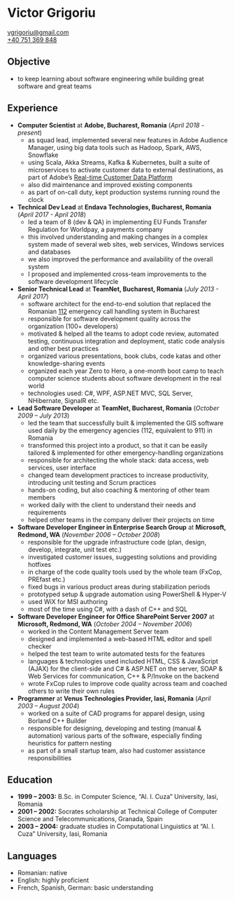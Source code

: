 Victor Grigoriu
===============

[vgrigoriu@gmail.com](mailto:vgrigoriu@gmail.com)  
[+40 751 369 848](tel:+40-751-369-848)

Objective
---------

* to keep learning about software engineering while building great software and
  great teams

Experience
----------

* __Computer Scientist__ at __Adobe, Bucharest, Romania__ (_April 2018 - present_)
  * as squad lead, implemented several new features in Adobe Audience Manager,
    using big data tools such as Hadoop, Spark, AWS, Snowflake
  * using Scala, Akka Streams, Kafka & Kubernetes, built a suite of microservices
    to activate customer data to external destinations, as part of Adobe’s [Real-time
    Customer Data Platform](https://www.adobe.com/experience-platform/real-time-customer-data-platform.html)
  * also did maintenance and improved existing components
  * as part of on-call duty, kept production systems running round the clock
* __Technical Dev Lead__ at __Endava Technologies, Bucharest, Romania__ (_April 2017 - April 2018_)
  * led a team of 8 (dev & QA) in implementing EU Funds Transfer Regulation
    for Worldpay, a payments company
  * this involved understanding and making changes in a complex system made
    of several web sites, web services, Windows services and databases
  * we also improved the performance and availability of the overall system
  * I proposed and implemented cross-team improvements to the software
    development lifecycle
* __Senior Technical Lead__ at __TeamNet, Bucharest, Romania__ (_July 2013 - April 2017_)
  * software architect for the end-to-end solution that replaced the Romanian
    [112](https://www.sts.ro/en/112-emergency-call-service) emergency call
    handling system in Bucharest
  * responsible for software development quality across the organization
    (100+ developers)
  * motivated & helped all the teams to adopt code review, automated testing,
    continuous integration and deployment, static code analysis and other best
    practices
  * organized various presentations, book clubs, code katas and other
    knowledge-sharing events
  * organized each year Zero to Hero, a one-month boot camp to teach computer
    science students about software development in the real world
  * technologies used: C#, WPF, ASP.NET MVC, SQL Server, NHibernate, SignalR etc.
* __Lead Software Developer__ at __TeamNet, Bucharest, Romania__ (_October 2009 – July 2013_)
  * led the team that successfully built & implemented the GIS software used
    daily by the emergency agencies (112, equivalent to 911) in Romania
  * transformed this project into a product, so that it can be easily
    tailored & implemented for other emergency-handling organizations
  * responsible for architecting the whole stack: data access, web services,
    user interface
  * changed team development practices to increase productivity, introducing
    unit testing and Scrum practices
  * hands-on coding, but also coaching & mentoring of other team members
  * worked daily with the client to understand their needs and requirements
  * helped other teams in the company deliver their projects on time
* __Software Developer Engineer in Enterprise Search Group__ at __Microsoft, Redmond, WA__ (_November 2006 – October 2008_)
  * responsible for the upgrade infrastructure code (plan, design, develop,
    integrate, unit test etc.)
  * investigated customer issues, suggesting solutions and providing hotfixes
  * in charge of the code quality tools used by the whole team (FxCop, PREfast
    etc.)
  * fixed bugs in various product areas during stabilization periods
  * prototyped setup & upgrade automation using PowerShell & Hyper-V
  * used WiX for MSI authoring
  * most of the time using C#, with a dash of C++ and SQL
* __Software Developer Engineer for Office SharePoint Server 2007__ at __Microsoft, Redmond, WA__ (_October 2004 – November 2006_)
  * worked in the Content Management Server team
  * designed and implemented a web-based HTML editor and spell checker
  * helped the test team to write automated tests for the features
  * languages & technologies used included HTML, CSS & JavaScript (AJAX)
    for the client-side and C# & ASP.NET on the server, SOAP & Web Services
    for communication, C++ & P/Invoke on the backend
  * wrote FxCop rules to improve code quality across team and coached others to
    write their own rules
* __Programmer__ at __Venus Technologies Provider, Iasi, Romania__ (_April 2003 – August 2004_)
  * worked on a suite of CAD programs for apparel design, using Borland C++
    Builder
  * responsible for designing, developing and testing (manual & automation)
    various parts of the software, especially finding heuristics for pattern
    nesting
  * as part of a small startup team, also had customer assistance
    responsibilities

Education
---------

* __1999 – 2003:__ B.Sc. in Computer Science, “Al. I. Cuza” University, Iasi,
  Romania
* __2001 – 2002:__ Socrates scholarship at Technical College of Computer Science
  and Telecommunications, Granada, Spain
* __2003 – 2004:__ graduate studies in Computational Linguistics at
  “Al. I. Cuza” University, Iasi, Romania

Languages
---------

* Romanian: native
* English: highly proficient
* French, Spanish, German: basic understanding
